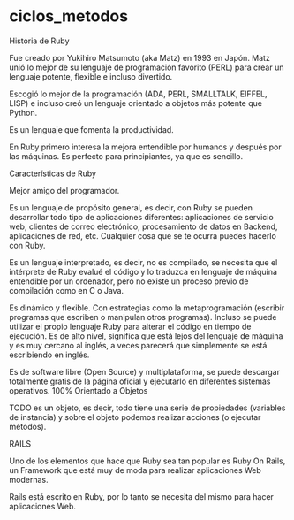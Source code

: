 # ciclos_metodos
Historia de Ruby

 Fue creado por Yukihiro Matsumoto (aka Matz) en 1993 en Japón.
 Matz unió lo mejor de su lenguaje de programación favorito (PERL) para crear un lenguaje potente, flexible e incluso divertido.

 Escogió lo mejor de la programación (ADA, PERL, SMALLTALK, EIFFEL, LISP) e incluso creó un lenguaje orientado a objetos más potente que Python.

 Es un lenguaje que fomenta la productividad.

 En Ruby primero interesa la mejora entendible por humanos y después por las máquinas.
 Es perfecto para principiantes, ya que es sencillo.


Características de Ruby

 
 Mejor amigo del programador.

 Es un lenguaje de propósito general, es decir, con Ruby se pueden desarrollar todo tipo de aplicaciones diferentes: aplicaciones de servicio web, clientes de correo electrónico, procesamiento de datos en Backend, aplicaciones de red, etc. Cualquier cosa que se te ocurra puedes hacerlo con Ruby.

 Es un lenguaje interpretado, es decir, no es compilado, se necesita que el intérprete de Ruby evalué el código y lo traduzca en lenguaje de máquina entendible por un ordenador, pero no existe un proceso previo de compilación como en C o Java.

 Es dinámico y flexible. Con estrategias como la metaprogramación (escribir programas que escriben o manipulan otros programas). Incluso se puede utilizar el propio lenguaje Ruby para alterar el código en tiempo de ejecución.
 Es de alto nivel, significa que está lejos del lenguaje de máquina y es muy cercano al inglés, a veces parecerá que simplemente se está escribiendo en inglés.

 Es de software libre (Open Source) y multiplataforma, se puede descargar totalmente gratis de la página oficial y ejecutarlo en diferentes sistemas operativos.
 100% Orientado a Objetos

 TODO es un objeto, es decir, todo tiene una serie de propiedades (variables de instancia) y sobre el objeto podemos realizar acciones (o ejecutar métodos).

RAILS

  Uno de los elementos que hace que Ruby sea tan popular es Ruby On Rails, un Framework que está muy de moda para realizar aplicaciones Web modernas.

  Rails está escrito en Ruby, por lo tanto se necesita del mismo para hacer aplicaciones Web.
